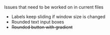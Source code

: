 Issues that need to be worked on in current files
* Labels keep sliding if window size is changed
* Rounded text input boxes
* ~~Rounded button with gradient~~


